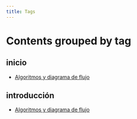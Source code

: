 ```yaml
---
title: Tags
---
```


# Contents grouped by tag



## <span class="tag">inicio</span>

  * [Algoritmos y diagrama de flujo](00_Algoritmos.md)

 


## <span class="tag">introducción</span>

  * [Algoritmos y diagrama de flujo](00_Algoritmos.md)

 
